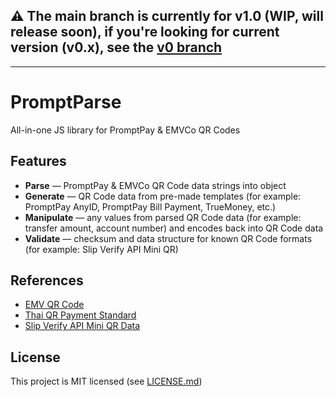 ## ⚠️ The main branch is currently for v1.0 (WIP, will release soon), if you're looking for current version (v0.x), see the [v0 branch](https://github.com/maythiwat/promptparse/tree/v0)

---

# PromptParse

All-in-one JS library for PromptPay & EMVCo QR Codes

## Features

- **Parse** &mdash; PromptPay & EMVCo QR Code data strings into object
- **Generate** &mdash; QR Code data from pre-made templates (for example: PromptPay AnyID, PromptPay Bill Payment, TrueMoney, etc.)
- **Manipulate** &mdash; any values from parsed QR Code data (for example: transfer amount, account number) and encodes back into QR Code data
- **Validate** &mdash; checksum and data structure for known QR Code formats (for example: Slip Verify API Mini QR)

## References

- [EMV QR Code](https://www.emvco.com/emv-technologies/qrcodes/)
- [Thai QR Payment Standard](https://www.bot.or.th/content/dam/bot/fipcs/documents/FPG/2562/ThaiPDF/25620084.pdf)
- [Slip Verify API Mini QR Data](https://developer.scb/assets/documents/documentation/qr-payment/extracting-data-from-mini-qr.pdf)

## License

This project is MIT licensed (see [LICENSE.md](LICENSE.md))

